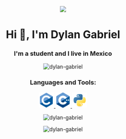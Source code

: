 <p align="center">
  <img src="https://cdn.pixabay.com/photo/2020/08/08/02/56/hacker-5471975_1280.png" height="200"/>
</p>

<h1 align="center">Hi 👋, I'm Dylan Gabriel</h1>
<h3 align="center">I'm a student and I live in Mexico</h3>

<p align="center">
  <img src="https://komarev.com/ghpvc/?username=dylan-gabriel&label=Profile%20views&color=0e75b6&style=flat" alt="dylan-gabriel" />
</p>

<h3 align="center">Languages and Tools:</h3>
<p align="center">
  <a href="https://www.cprogramming.com/" target="_blank" rel="noreferrer">
    <img src="https://raw.githubusercontent.com/devicons/devicon/master/icons/c/c-original.svg" alt="c" width="40" height="40"/>
  </a>
  <a href="https://www.w3schools.com/cpp/" target="_blank" rel="noreferrer">
    <img src="https://raw.githubusercontent.com/devicons/devicon/master/icons/cplusplus/cplusplus-original.svg" alt="cplusplus" width="40" height="40"/>
  </a>
  <a href="https://www.python.org" target="_blank" rel="noreferrer">
    <img src="https://raw.githubusercontent.com/devicons/devicon/master/icons/python/python-original.svg" alt="python" width="40" height="40"/>
  </a>
</p>

<p align="center">
  <img src="https://github-readme-stats.vercel.app/api/top-langs?username=dylan-gabriel&show_icons=true&locale=en&layout=compact" alt="dylan-gabriel" />
</p>

<p align="center">
  <img src="https://github-readme-stats.vercel.app/api?username=dylan-gabriel&show_icons=true&locale=en" alt="dylan-gabriel" />
</p>

